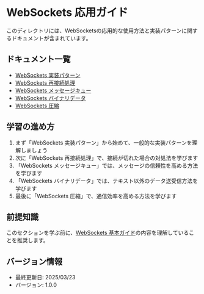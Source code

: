 # WebSockets 応用ガイド

このディレクトリには、WebSocketsの応用的な使用方法と実装パターンに関するドキュメントが含まれています。

## ドキュメント一覧

- [WebSockets 実装パターン](./01-websockets-patterns.md)
- [WebSockets 再接続処理](./02-websockets-reconnection.md)
- [WebSockets メッセージキュー](./03-websockets-message-queue.md)
- [WebSockets バイナリデータ](./04-websockets-binary.md)
- [WebSockets 圧縮](./05-websockets-compression.md)

## 学習の進め方

1. まず「WebSockets 実装パターン」から始めて、一般的な実装パターンを理解しましょう
2. 次に「WebSockets 再接続処理」で、接続が切れた場合の対処法を学びます
3. 「WebSockets メッセージキュー」では、メッセージの信頼性を高める方法を学びます
4. 「WebSockets バイナリデータ」では、テキスト以外のデータ送受信方法を学びます
5. 最後に「WebSockets 圧縮」で、通信効率を高める方法を学びます

## 前提知識

このセクションを学ぶ前に、[WebSockets 基本ガイド](../basics/)の内容を理解していることを推奨します。

## バージョン情報
- 最終更新日: 2025/03/23
- バージョン: 1.0.0
